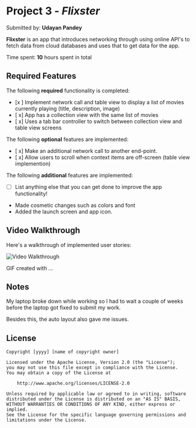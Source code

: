 # Project 3 - *Flixster*

Submitted by: **Udayan Pandey**

**Flixster** is an app that introduces networking through using online API's to fetch data from cloud databases and uses that to get data for the app.

Time spent: **10** hours spent in total

## Required Features

The following **required** functionality is completed:

- [x ] Implement network call and table view to display a list of movies currently playing (title, description, image)
- [ x] App has a collection view with the same list of movies
- [ x] Uses a tab bar controller to switch between collection view and table view screens
 
The following **optional** features are implemented:

- [ x] Make an additional network call to another end-point.	
- [ x] Allow users to scroll when context items are off-screen (table view implemention)

The following **additional** features are implemented:

- [ ] List anything else that you can get done to improve the app functionality!
- Made cosmetic changes such as colors and font
- Added the launch screen and app icon.

## Video Walkthrough

Here's a walkthrough of implemented user stories:

<img src='http://i.imgur.com/link/to/your/gif/file.gif' title='Video Walkthrough' width='' alt='Video Walkthrough' />

<!-- Replace this with whatever GIF tool you used! -->
GIF created with ...  
<!-- Recommended tools:
[Kap](https://getkap.co/) for macOS
[ScreenToGif](https://www.screentogif.com/) for Windows
[peek](https://github.com/phw/peek) for Linux. -->

## Notes

My laptop broke down while working so I had to wait a couple of weeks before the laptop got fixed to submit my work.

Besides this, the auto layout also gave me issues.

## License

    Copyright [yyyy] [name of copyright owner]

    Licensed under the Apache License, Version 2.0 (the "License");
    you may not use this file except in compliance with the License.
    You may obtain a copy of the License at

        http://www.apache.org/licenses/LICENSE-2.0

    Unless required by applicable law or agreed to in writing, software
    distributed under the License is distributed on an "AS IS" BASIS,
    WITHOUT WARRANTIES OR CONDITIONS OF ANY KIND, either express or implied.
    See the License for the specific language governing permissions and
    limitations under the License.
